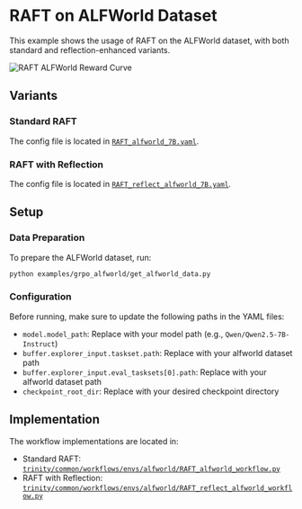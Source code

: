 # RAFT on ALFWorld Dataset

This example shows the usage of RAFT on the ALFWorld dataset, with both standard and reflection-enhanced variants.

![RAFT ALFWorld Reward Curve](../../docs/sphinx_doc/assets/RAFT_alfworld_reward_curve.png)

## Variants

### Standard RAFT
The config file is located in [`RAFT_alfworld_7B.yaml`](RAFT_alfworld_7B.yaml).

### RAFT with Reflection
The config file is located in [`RAFT_reflect_alfworld_7B.yaml`](RAFT_reflect_alfworld_7B.yaml).

## Setup

### Data Preparation
To prepare the ALFWorld dataset, run:
```bash
python examples/grpo_alfworld/get_alfworld_data.py
```

### Configuration
Before running, make sure to update the following paths in the YAML files:
- `model.model_path`: Replace with your model path (e.g., `Qwen/Qwen2.5-7B-Instruct`)
- `buffer.explorer_input.taskset.path`: Replace with your alfworld dataset path
- `buffer.explorer_input.eval_tasksets[0].path`: Replace with your alfworld dataset path
- `checkpoint_root_dir`: Replace with your desired checkpoint directory

## Implementation
The workflow implementations are located in:
- Standard RAFT: [`trinity/common/workflows/envs/alfworld/RAFT_alfworld_workflow.py`](../../trinity/common/workflows/envs/alfworld/RAFT_alfworld_workflow.py)
- RAFT with Reflection: [`trinity/common/workflows/envs/alfworld/RAFT_reflect_alfworld_workflow.py`](../../trinity/common/workflows/envs/alfworld/RAFT_reflect_alfworld_workflow.py)
